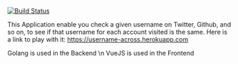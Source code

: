 [![Build Status](https://travis-ci.org/victorsteven/Username-Across-Platforms.svg?branch=master)](https://travis-ci.org/victorsteven/Username-Across-Platforms)

This Application enable you check a given username on Twitter, Github, and so on, to see if that username for each account visited is the same.
Here is a link to play with it: https://username-across.herokuapp.com

Golang is used in the Backend \n
VueJS is used in the Frontend
